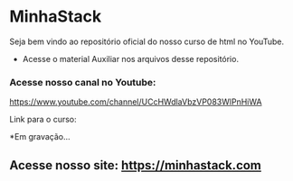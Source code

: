 # MinhaStack 

Seja bem vindo ao repositório oficial do nosso curso de html no YouTube.

 - Acesse o material Auxiliar nos arquivos desse repositório. 

 ### Acesse nosso canal no Youtube:

 https://www.youtube.com/channel/UCcHWdlaVbzVP083WlPnHiWA 

 Link para o curso: 
 
 *Em gravação...
 
 ## Acesse nosso site: https://minhastack.com
